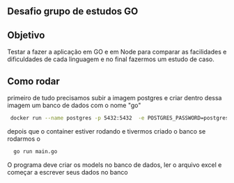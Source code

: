## Desafio grupo de estudos GO

## Objetivo
Testar a fazer a aplicação em GO e em Node para comparar as facilidades 
e dificuldades de cada linguagem e no final fazermos um estudo de caso.

## Como rodar

primeiro de tudo precisamos subir a imagem postgres e criar dentro dessa imagem
um banco de dados com o nome "go"

```bash
 docker run --name postgres -p 5432:5432  -e POSTGRES_PASSWORD=postgres -e POSTGRES_USER=postgres -d postgres:14-alpine
 ```
depois que o container estiver rodando e tivermos criado o banco se rodarmos o

```bash
  go run main.go
 ```

O programa deve criar os models no banco de dados, ler o arquivo excel e começar a escrever seus dados no banco
